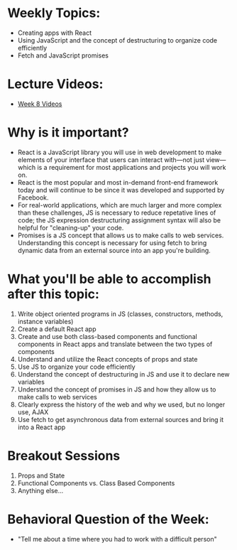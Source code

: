 # Weekly Topics:
- Creating apps with React  
- Using JavaScript and the concept of destructuring to organize code efficiently
- Fetch and JavaScript promises

# Lecture Videos:
- [Week 8 Videos](https://www.youtube.com/watch?v=hwabJgEOeHE&list=PLu0CiQ7bzwEQ_ix4UZUGTXz0ar32Up6zl)

# Why is it important?
- React is a JavaScript library you will use in web development to make elements of your interface that users can interact with—not just view—which is a requirement for most applications and projects you will work on. 
- React is the most popular and most in-demand front-end framework today and will continue to be since it was developed and supported by Facebook.
- For real-world applications, which are much larger and more complex than these challenges, JS is necessary to reduce repetative lines of code; the JS expression destructuring assignment syntax will also be helpful for "cleaning-up" your code.
- Promises is a JS concept that allows us to make calls to web services. Understanding this concept is necessary for using fetch to bring dynamic data from an external source into an app you're building.  

# What you'll be able to accomplish after this topic:
1. Write object oriented programs in JS (classes, constructors, methods, instance variables) 
2. Create a default React app
3. Create and use both class-based components and functional components in React apps and translate between the two types of components
4. Understand and utilize the React concepts of props and state 
5. Use JS to organize your code efficiently 
6. Understand the concept of destructuring in JS and use it to declare new variables 
7. Understand the concept of promises in JS and how they allow us to make calls to web services
8. Clearly express the history of the web and why we used, but no longer use, AJAX
9. Use fetch to get asynchronous data from external sources and bring it into a React app

# Breakout Sessions
1. Props and State
2. Functional Components vs. Class Based Components
3. Anything else...

# Behavioral Question of the Week:
- "Tell me about a time where you had to work with a difficult person"
